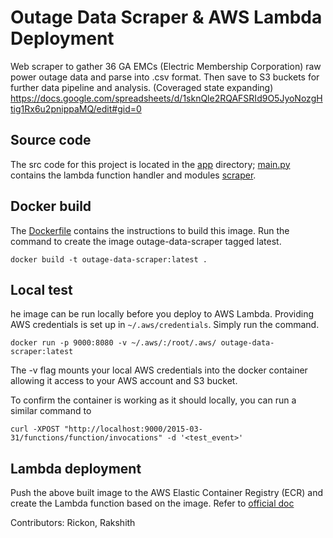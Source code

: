 # Outage Data Scraper & AWS Lambda Deployment 
Web scraper to gather 36 GA EMCs (Electric Membership Corporation) raw power outage data and parse into .csv format. Then save to S3 buckets for further data pipeline and analysis. (Coveraged state expanding)
https://docs.google.com/spreadsheets/d/1sknQle2RQAFSRId9O5JyoNozgHtig1Rx6u2pnippaMQ/edit#gid=0


## Source code
The src code for this project is located in the [app](./app) directory; [main.py](./app/main.py)
contains the lambda function handler and modules [scraper](./app/scrapers).

## Docker build
The [Dockerfile](./Dockerfile) contains the instructions to build this image. Run the command to create the image outage-data-scraper tagged latest.
```
docker build -t outage-data-scraper:latest .
```
## Local test
he image can be run locally before you deploy to AWS Lambda. Providing
AWS credentials is set up in `~/.aws/credentials`. Simply run the
command.
```
docker run -p 9000:8080 -v ~/.aws/:/root/.aws/ outage-data-scraper:latest
```
The -v flag mounts your local AWS credentials into the docker container allowing it access
to your AWS account and S3 bucket.

To confirm the container is working as it should locally, you can run a similar command to
```
curl -XPOST "http://localhost:9000/2015-03-31/functions/function/invocations" -d '<test_event>'
```

## Lambda deployment
Push the above built image to the AWS Elastic Container Registry (ECR) and create the Lambda function based on the image. Refer to [official doc](https://docs.aws.amazon.com/lambda/latest/dg/gettingstarted-images.html) 



Contributors:
Rickon, 
Rakshith
